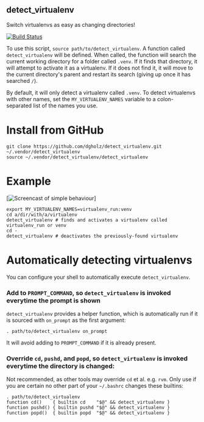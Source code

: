 detect_virtualenv
-----------------

Switch virtualenvs as easy as changing directories!

[![Build Status](https://travis-ci.org/dgholz/detect_virtualenv.svg?branch=master)](https://travis-ci.org/dgholz/detect_virtualenv)

To use this script, `source path/to/detect_virtualenv`. A function called `detect_virtualenv` will be defined. When called, the function will search the current working directory for a folder called `.venv`. If it finds that directory, it will attempt to activate it as a virtualenv. If it does not find it, it will move to the current directory's parent and restart its search (giving up once it has searched `/`).

By default, it will only detect a virtualenv called `.venv`. To detect virtualenvs with other names, set the `MY_VIRTUALENV_NAMES` variable to a colon-separated list of the names you use.

Install from GitHub
===================

```shell
git clone https://github.com/dgholz/detect_virtualenv.git ~/.vendor/detect_virtualenv
source ~/.vendor/detect_virtualenv/detect_virtualenv
```

Example
=======

[![Screencast of simple behaviour](https://dgholz.github.io/detect_virtualenv/detect_virtualenv_simple.gif)]

```shell
export MY_VIRTUALENV_NAMES=virtualenv_run:venv
cd a/dir/with/a/virtualenv
detect_virtualenv # finds and activates a virtualenv called virtualenv_run or venv
cd -
detect_virtualenv # deactivates the previously-found virtualenv
```

Automatically detecting virtualenvs
===================================

You can configure your shell to automatically execute `detect_virtualenv`.

### Add to `PROMPT_COMMAND`, so `detect_virtualenv` is invoked everytime the prompt is shown

`detect_virtualenv` provides a helper function, which is automatically run if it is sourced with `on_prompt` as the first argument:
```shell
. path/to/detect_virtualenv on_prompt
```
It will avoid adding to `PROMPT_COMMAND` if it is already present.

### Override `cd`, `pushd`, and `popd`, so `detect_virtualenv` is invoked everytime the directory is changed:

Not recommended, as other tools may override `cd` et al. e.g. `rvm`. Only use if you are certain no other part of your `~/.bashrc` changes these builtins:
```shell
. path/to/detect_virtualenv
function cd()    { builtin cd    "$@" && detect_virtualenv }
function pushd() { builtin pushd "$@" && detect_virtualenv }
function popd()  { builtin popd  "$@" && detect_virtualenv }
```
